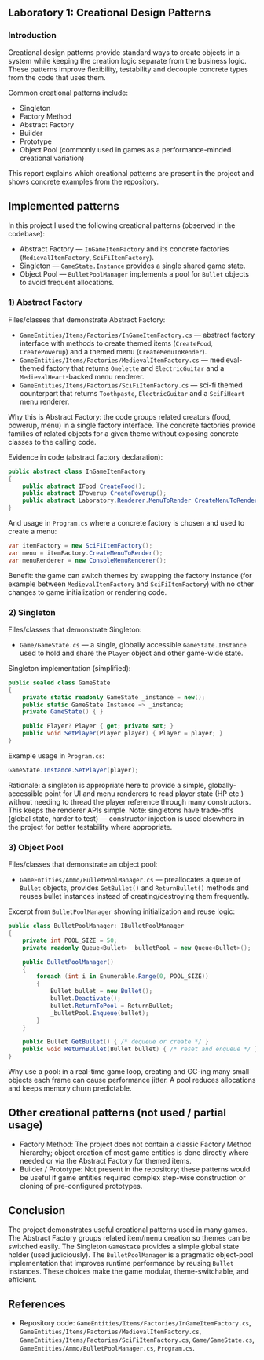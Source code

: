 ## Laboratory 1: Creational Design Patterns

### Introduction

Creational design patterns provide standard ways to create objects in a system while keeping the creation logic separate from the business logic. These patterns improve flexibility, testability and decouple concrete types from the code that uses them.

Common creational patterns include:

- Singleton
- Factory Method
- Abstract Factory
- Builder
- Prototype
- Object Pool (commonly used in games as a performance-minded creational variation)

This report explains which creational patterns are present in the project and shows concrete examples from the repository.

## Implemented patterns

In this project I used the following creational patterns (observed in the codebase):

- Abstract Factory — `InGameItemFactory` and its concrete factories (`MedievalItemFactory`, `SciFiItemFactory`).
- Singleton — `GameState.Instance` provides a single shared game state.
- Object Pool — `BulletPoolManager` implements a pool for `Bullet` objects to avoid frequent allocations.

### 1) Abstract Factory

Files/classes that demonstrate Abstract Factory:

- `GameEntities/Items/Factories/InGameItemFactory.cs` — abstract factory interface with methods to create themed items (`CreateFood`, `CreatePowerup`) and a themed menu (`CreateMenuToRender`).
- `GameEntities/Items/Factories/MedievalItemFactory.cs` — medieval-themed factory that returns `Omelette` and `ElectricGuitar` and a `MedievalHeart`-backed menu renderer.
- `GameEntities/Items/Factories/SciFiItemFactory.cs` — sci-fi themed counterpart that returns `Toothpaste`, `ElectricGuitar` and a `SciFiHeart` menu renderer.

Why this is Abstract Factory: the code groups related creators (food, powerup, menu) in a single factory interface. The concrete factories provide families of related objects for a given theme without exposing concrete classes to the calling code.

Evidence in code (abstract factory declaration):

```csharp
public abstract class InGameItemFactory
{
	public abstract IFood CreateFood();
	public abstract IPowerup CreatePowerup();
	public abstract Laboratory.Renderer.MenuToRender CreateMenuToRender();
}
```

And usage in `Program.cs` where a concrete factory is chosen and used to create a menu:

```csharp
var itemFactory = new SciFiItemFactory();
var menu = itemFactory.CreateMenuToRender();
var menuRenderer = new ConsoleMenuRenderer();
```

Benefit: the game can switch themes by swapping the factory instance (for example between `MedievalItemFactory` and `SciFiItemFactory`) with no other changes to game initialization or rendering code.

### 2) Singleton

Files/classes that demonstrate Singleton:

- `Game/GameState.cs` — a single, globally accessible `GameState.Instance` used to hold and share the `Player` object and other game-wide state.

Singleton implementation (simplified):

```csharp
public sealed class GameState
{
	private static readonly GameState _instance = new();
	public static GameState Instance => _instance;
	private GameState() { }

	public Player? Player { get; private set; }
	public void SetPlayer(Player player) { Player = player; }
}
```

Example usage in `Program.cs`:

```csharp
GameState.Instance.SetPlayer(player);
```

Rationale: a singleton is appropriate here to provide a simple, globally-accessible point for UI and menu renderers to read player state (HP etc.) without needing to thread the player reference through many constructors. This keeps the renderer APIs simple. Note: singletons have trade-offs (global state, harder to test) — constructor injection is used elsewhere in the project for better testability where appropriate.

### 3) Object Pool

Files/classes that demonstrate an object pool:

- `GameEntities/Ammo/BulletPoolManager.cs` — preallocates a queue of `Bullet` objects, provides `GetBullet()` and `ReturnBullet()` methods and reuses bullet instances instead of creating/destroying them frequently.

Excerpt from `BulletPoolManager` showing initialization and reuse logic:

```csharp
public class BulletPoolManager: IBulletPoolManager
{
	private int POOL_SIZE = 50;
	private readonly Queue<Bullet> _bulletPool = new Queue<Bullet>();

	public BulletPoolManager()
	{
		foreach (int i in Enumerable.Range(0, POOL_SIZE))
		{
			Bullet bullet = new Bullet();
			bullet.Deactivate();
			bullet.ReturnToPool = ReturnBullet;
			_bulletPool.Enqueue(bullet);
		}
	}

	public Bullet GetBullet() { /* dequeue or create */ }
	public void ReturnBullet(Bullet bullet) { /* reset and enqueue */ }
}
```

Why use a pool: in a real-time game loop, creating and GC-ing many small objects each frame can cause performance jitter. A pool reduces allocations and keeps memory churn predictable.

## Other creational patterns (not used / partial usage)

- Factory Method: The project does not contain a classic Factory Method hierarchy; object creation of most game entities is done directly where needed or via the Abstract Factory for themed items.
- Builder / Prototype: Not present in the repository; these patterns would be useful if game entities required complex step-wise construction or cloning of pre-configured prototypes.

## Conclusion

The project demonstrates useful creational patterns used in many games. The Abstract Factory groups related item/menu creation so themes can be switched easily. The Singleton `GameState` provides a simple global state holder (used judiciously). The `BulletPoolManager` is a pragmatic object-pool implementation that improves runtime performance by reusing `Bullet` instances. These choices make the game modular, theme-switchable, and efficient.

## References

- Repository code: `GameEntities/Items/Factories/InGameItemFactory.cs`, `GameEntities/Items/Factories/MedievalItemFactory.cs`, `GameEntities/Items/Factories/SciFiItemFactory.cs`, `Game/GameState.cs`, `GameEntities/Ammo/BulletPoolManager.cs`, `Program.cs`.

````
